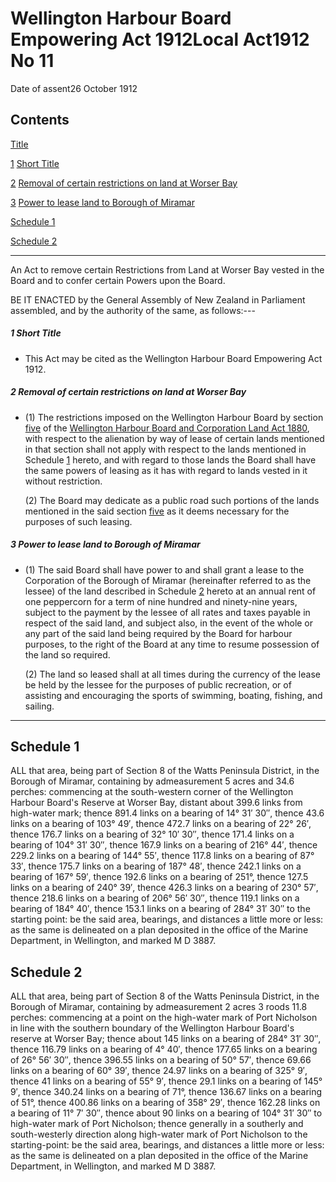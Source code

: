 # Wellington Harbour Board Empowering Act 1912Local Act1912 No 11

Date of assent26 October 1912

## Contents

[Title][0]

[1][1] [Short Title][1]

[2][2] [Removal of certain restrictions on land at Worser Bay][2]

[3][3] [Power to lease land to Borough of Miramar][3]

[Schedule 1][4]  
[][4]

[Schedule 2][5]  
[][5]

---

An Act to remove certain Restrictions from Land at Worser Bay vested in the Board and to confer certain Powers upon the Board.

BE IT ENACTED by the General Assembly of New Zealand in Parliament assembled, and by the authority of the same, as follows:---

##### 1 Short Title
    
*   This Act may be cited as the Wellington Harbour Board Empowering Act 1912\.

##### 2 Removal of certain restrictions on land at Worser Bay
    
*   (1) The restrictions imposed on the Wellington Harbour Board by section [five][6] of the [Wellington Harbour Board and Corporation Land Act 1880][7], with respect to the alienation by way of lease of certain lands mentioned in that section shall not apply with respect to the lands mentioned in Schedule [1][4] hereto, and with regard to those lands the Board shall have the same powers of leasing as it has with regard to lands vested in it without restriction.
    
    (2) The Board may dedicate as a public road such portions of the lands mentioned in the said section [five][6] as it deems necessary for the purposes of such leasing.

##### 3 Power to lease land to Borough of Miramar
    
*   (1) The said Board shall have power to and shall grant a lease to the Corporation of the Borough of Miramar (hereinafter referred to as the lessee) of the land described in Schedule [2][5] hereto at an annual rent of one peppercorn for a term of nine hundred and ninety-nine years, subject to the payment by the lessee of all rates and taxes payable in respect of the said land, and subject also, in the event of the whole or any part of the said land being required by the Board for harbour purposes, to the right of the Board at any time to resume possession of the land so required.
    
    (2) The land so leased shall at all times during the currency of the lease be held by the lessee for the purposes of public recreation, or of assisting and encouraging the sports of swimming, boating, fishing, and sailing.

---

## Schedule 1

ALL that area, being part of Section 8 of the Watts Peninsula District, in the Borough of Miramar, containing by admeasurement 5 acres and 34.6 perches: commencing at the south-western corner of the Wellington Harbour Board's Reserve at Worser Bay, distant about 399.6 links from high-water mark; thence 891.4 links on a bearing of 14° 31′ 30″, thence 43.6 links on a bearing of 103° 49′, thence 472.7 links on a bearing of 22° 26′, thence 176.7 links on a bearing of 32° 10′ 30″, thence 171.4 links on a bearing of 104° 31′ 30″, thence 167.9 links on a bearing of 216° 44′, thence 229.2 links on a bearing of 144° 55′, thence 117.8 links on a bearing of 87° 33′, thence 175.7 links on a bearing of 187° 48′, thence 242.1 links on a bearing of 167° 59′, thence 192.6 links on a bearing of 251°, thence 127.5 links on a bearing of 240° 39′, thence 426.3 links on a bearing of 230° 57′, thence 218.6 links on a bearing of 206° 56′ 30″, thence 119.1 links on a bearing of 184° 40′, thence 153.1 links on a bearing of 284° 31′ 30″ to the starting point: be the said area, bearings, and distances a little more or less: as the same is delineated on a plan deposited in the office of the Marine Department, in Wellington, and marked M D 3887\.

## Schedule 2

ALL that area, being part of Section 8 of the Watts Peninsula District, in the Borough of Miramar, containing by admeasurement 2 acres 3 roods 11.8 perches: commencing at a point on the high-water mark of Port Nicholson in line with the southern boundary of the Wellington Harbour Board's reserve at Worser Bay; thence about 145 links on a bearing of 284° 31′ 30″, thence 116.79 links on a bearing of 4° 40′, thence 177.65 links on a bearing of 26° 56′ 30″, thence 396.55 links on a bearing of 50° 57′, thence 69.66 links on a bearing of 60° 39′, thence 24.97 links on a bearing of 325° 9′, thence 41 links on a bearing of 55° 9′, thence 29.1 links on a bearing of 145° 9′, thence 340.24 links on a bearing of 71°, thence 136.67 links on a bearing of 51°, thence 400.86 links on a bearing of 358° 29′, thence 162.28 links on a bearing of 11° 7′ 30″, thence about 90 links on a bearing of 104° 31′ 30″ to high-water mark of Port Nicholson; thence generally in a southerly and south-westerly direction along high-water mark of Port Nicholson to the starting-point: be the said area, bearings, and distances a little more or less: as the same is delineated on a plan deposited in the office of the Marine Department, in Wellington, and marked M D 3887\.

[0]: http://www.legislation.govt.nz/act/local/1912/0011/latest/whole.html#DLM38369
[1]: http://www.legislation.govt.nz/act/local/1912/0011/latest/whole.html#DLM38371
[2]: http://www.legislation.govt.nz/act/local/1912/0011/latest/whole.html#DLM38372
[3]: http://www.legislation.govt.nz/act/local/1912/0011/latest/whole.html#DLM38373
[4]: http://www.legislation.govt.nz/act/local/1912/0011/latest/whole.html#DLM38374
[5]: http://www.legislation.govt.nz/act/local/1912/0011/latest/whole.html#DLM38375
[6]: http://www.legislation.govt.nz/act/local/1912/0011/latest/link.aspx?id=DLM15193
[7]: http://www.legislation.govt.nz/act/local/1912/0011/latest/link.aspx?id=DLM15179
